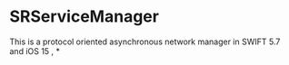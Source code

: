 # SRServiceManager
This is a protocol oriented asynchronous network manager in SWIFT 5.7 and iOS 15 , *
